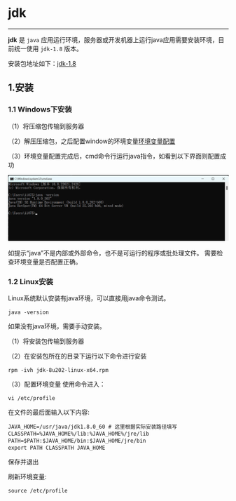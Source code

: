 # jdk

---

**jdk** 是 `java` 应用运行环境，服务器或开发机器上运行java应用需要安装环境，目前统一使用 `jdk-1.8` 版本。

安装包地址如下：[jdk-1.8](http://10.10.204.156:8001/第三方工具/03开发工具、运行环境/jdk)

## 1.安装

### 1.1 Windows下安装

（1）将压缩包传输到服务器

（2）解压压缩包，之后配置window的环境变量[环境变量配置](https://blog.csdn.net/weixin_45287177/article/details/131443550)

（3）环境变量配置完成后，cmd命令行运行java指令，如看到以下界面则配置成功

![alt](../../../assets/img/common-tools/middleware/jdk.png)

如提示“java”不是内部或外部命令，也不是可运行的程序或批处理文件。
需要检查环境变量是否配置正确。

### 1.2 Linux安装

Linux系统默认安装有java环境，可以直接用java命令测试。

```shell
java -version
```

如果没有java环境，需要手动安装。

（1）将安装包传输到服务器

（2）在安装包所在的目录下运行以下命令进行安装

```shell
rpm -ivh jdk-8u202-linux-x64.rpm
```

（3）配置环境变量
使用命令进入：

```shell
vi /etc/profile
```

在文件的最后面输入以下内容:

```shell
JAVA_HOME=/usr/java/jdk1.8.0_60 # 这里根据实际安装路径填写
CLASSPATH=%JAVA_HOME%/lib:%JAVA_HOME%/jre/lib
PATH=$PATH:$JAVA_HOME/bin:$JAVA_HOME/jre/bin
export PATH CLASSPATH JAVA_HOME
```

保存并退出

刷新环境变量:

```shell
source /etc/profile
```
